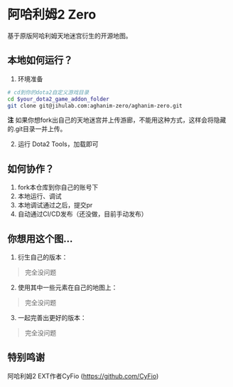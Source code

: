 # 阿哈利姆2 Zero
基于原版阿哈利姆天地迷宫衍生的开源地图。

## 本地如何运行？
1. 环境准备
```bash
# cd到你的dota2自定义游戏目录
cd $your_dota2_game_addon_folder
git clone git@jihulab.com:aghanim-zero/aghanim-zero.git
```
**注** 如果你想fork出自己的天地迷宫并上传游廊，不能用这种方式，这样会将隐藏的.git目录一并上传。

2. 运行 Dota2 Tools，加载即可

## 如何协作？
1. fork本仓库到你自己的账号下
1. 本地运行、调试
1. 本地调试通过之后，提交pr
1. 自动通过CI/CD发布（还没做，目前手动发布）

## 你想用这个图...
1. 衍生自己的版本：
> 完全没问题

2. 使用其中一些元素在自己的地图上：
> 完全没问题

3. 一起完善出更好的版本：
> 完全没问题

## 特别鸣谢
阿哈利姆2 EXT作者CyFio (https://github.com/CyFio)

